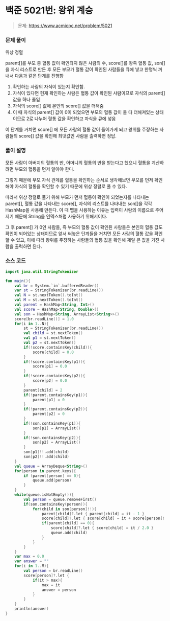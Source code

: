 # 백준 5021번: 왕위 계승

> 문제: https://www.acmicpc.net/problem/5021

### 문제 풀이

위상 정렬

parent[]를 부모 중 혈통 값이 확인되지 않은 사람의 수, score[]를 왕족 혈통 값, son[]을 자식 리스트로 만든 후 모든 부모가 혈통 값이 확인된 사람들을 큐에 넣고 한명씩 꺼내서 다음과 같은 단계를 진행함

1. 확인하는 사람의 자식이 있는지 확인함.
2. 자식이 있다면 현재 확인하는 사람은 혈통 값이 확인된 사람이므로 자식의 parent[] 값을 하나 줄임
3. 자식의 score[] 값에 본인의 score[] 값을 더해줌
4. 이 때 자식의 parent[] 값이 0이 되었으면 부모의 혈통 값이 둘 다 더해져있는 상태이므로 2로 나누어 혈통 값을 확인하고 자식을 큐에 넣음

이 단계를 거치면 score[] 에 모든 사람의 혈통 값이 들어가게 되고 왕위를 주장하는 사람들의 score[] 값을 확인해 최댓값인 사람을 출력하면 정답.

### 풀이 설명

모든 사람이 아버지의 혈통의 반, 어머니의 혈통의 반을 받는다고 했으니 혈통을 계산하려면 부모의 혈통을 먼저 알아야 한다.

그렇기 때문에 부모 자식 관계를 혈통을 확인하는 순서로 생각해보면 부모를 먼저 확인해야 자식의 혈통을 확인할 수 있기 때문에 위상 정렬로 풀 수 있다.

따라서 위상 정렬로 풀기 위해 부모가 먼저 혈통이 확인이 되었는지를 나타내는 parent[], 혈통 값을 나타내는 score[], 자식의 리스트를 나타내는 son[]을 각각 HashMap을 사용해 만든다. 이 때 맵을 사용하는 이유는 입력이 사람의 이름으로 주어지기 때문에 String을 인덱스처럼 사용하기 위해서이다.

그 후 parent[] 가 0인 사람들, 즉 부모의 혈통 값이 확인된 사람들은 본인의 혈통 값도 확인이 되어있는 상태이므로 앞서 써놓은 단계들을 거치면 모든 사람의 혈통 값을 확인할 수 있고, 이에 따라 왕위를 주장하는 사람들의 혈통 값을 확인해 제일 큰 값을 가진 사람을 출력하면 된다.

### 소스 코드
```kotlin
import java.util.StringTokenizer

fun main(){
    val br = System.`in`.bufferedReader()
    var st = StringTokenizer(br.readLine())
    val N = st.nextToken().toInt()
    val M = st.nextToken().toInt()
    val parent = HashMap<String, Int>()
    val score = HashMap<String, Double>()
    val son = HashMap<String, ArrayList<String>>()
    score[br.readLine()] = 1.0
    for(i in 1..N){
        st = StringTokenizer(br.readLine())
        val child = st.nextToken()
        val p1 = st.nextToken()
        val p2 = st.nextToken()
        if(!score.containsKey(child)){
            score[child] = 0.0
        }
        if(!score.containsKey(p1)){
            score[p1] = 0.0
        }
        if(!score.containsKey(p2)){
            score[p2] = 0.0
        }
        parent[child] = 2
        if(!parent.containsKey(p1)){
            parent[p1] = 0
        }
        if(!parent.containsKey(p2)){
            parent[p2] = 0
        }
        if(!son.containsKey(p1)){
            son[p1] = ArrayList()
        }
        if(!son.containsKey(p2)){
            son[p2] = ArrayList()
        }
        son[p1]!!.add(child)
        son[p2]!!.add(child)
    }
    val queue = ArrayDeque<String>()
    for(person in parent.keys){
        if (parent[person] == 0){
            queue.add(person)
        }
    }
    while(queue.isNotEmpty()){
        val person = queue.removeFirst()
        if(son.containsKey(person)){
            for(child in son[person]!!){
                parent[child]?.let { parent[child] = it - 1 }
                score[child]?.let { score[child] = it + score[person]!! }
                if(parent[child] == 0){
                    score[child]?.let { score[child] = it / 2.0 }
                    queue.add(child)
                }
            }
        }
    }
    var max = 0.0
    var answer = ""
    for(i in 1..M){
        val person = br.readLine()
        score[person]?.let {
            if(it > max){
                max = it
                answer = person
            }
        }
    }
    println(answer)
}
```